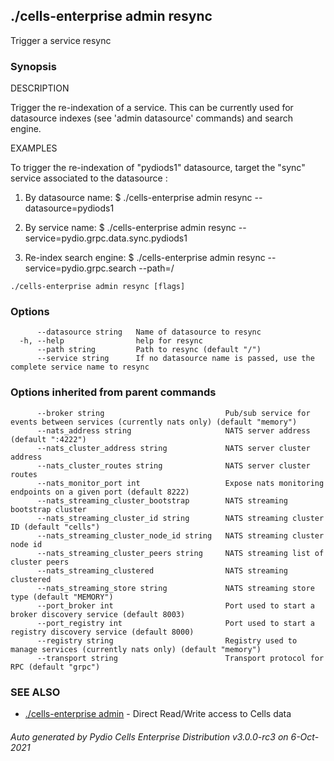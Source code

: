 ## ./cells-enterprise admin resync

Trigger a service resync

### Synopsis


DESCRIPTION

  Trigger the re-indexation of a service. 
  This can be currently used for datasource indexes (see 'admin datasource' commands) and search engine.

EXAMPLES

  To trigger the re-indexation of "pydiods1" datasource, target the "sync" service associated to the datasource : 

  1. By datasource name:
  $ ./cells-enterprise admin resync --datasource=pydiods1

  2. By service name:
  $ ./cells-enterprise admin resync --service=pydio.grpc.data.sync.pydiods1 

  3. Re-index search engine:
  $ ./cells-enterprise admin resync --service=pydio.grpc.search --path=/


```
./cells-enterprise admin resync [flags]
```

### Options

```
      --datasource string   Name of datasource to resync
  -h, --help                help for resync
      --path string         Path to resync (default "/")
      --service string      If no datasource name is passed, use the complete service name to resync
```

### Options inherited from parent commands

```
      --broker string                           Pub/sub service for events between services (currently nats only) (default "memory")
      --nats_address string                     NATS server address (default ":4222")
      --nats_cluster_address string             NATS server cluster address
      --nats_cluster_routes string              NATS server cluster routes
      --nats_monitor_port int                   Expose nats monitoring endpoints on a given port (default 8222)
      --nats_streaming_cluster_bootstrap        NATS streaming bootstrap cluster
      --nats_streaming_cluster_id string        NATS streaming cluster ID (default "cells")
      --nats_streaming_cluster_node_id string   NATS streaming cluster node id
      --nats_streaming_cluster_peers string     NATS streaming list of cluster peers
      --nats_streaming_clustered                NATS streaming clustered
      --nats_streaming_store string             NATS streaming store type (default "MEMORY")
      --port_broker int                         Port used to start a broker discovery service (default 8003)
      --port_registry int                       Port used to start a registry discovery service (default 8000)
      --registry string                         Registry used to manage services (currently nats only) (default "memory")
      --transport string                        Transport protocol for RPC (default "grpc")
```

### SEE ALSO

* [./cells-enterprise admin](./cells-enterprise-admin)	 - Direct Read/Write access to Cells data

###### Auto generated by Pydio Cells Enterprise Distribution v3.0.0-rc3 on 6-Oct-2021
